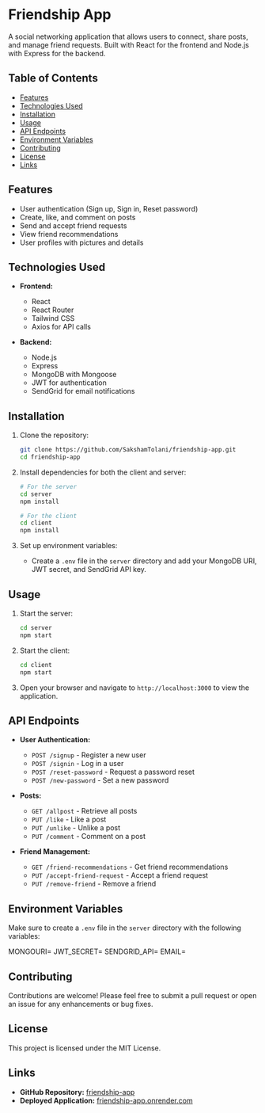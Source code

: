 # Friendship App

A social networking application that allows users to connect, share posts, and manage friend requests. Built with React for the frontend and Node.js with Express for the backend.

## Table of Contents

- [Features](#features)
- [Technologies Used](#technologies-used)
- [Installation](#installation)
- [Usage](#usage)
- [API Endpoints](#api-endpoints)
- [Environment Variables](#environment-variables)
- [Contributing](#contributing)
- [License](#license)
- [Links](#links)

## Features

- User authentication (Sign up, Sign in, Reset password)
- Create, like, and comment on posts
- Send and accept friend requests
- View friend recommendations
- User profiles with pictures and details

## Technologies Used

- **Frontend:**
  - React
  - React Router
  - Tailwind CSS
  - Axios for API calls

- **Backend:**
  - Node.js
  - Express
  - MongoDB with Mongoose
  - JWT for authentication
  - SendGrid for email notifications

## Installation

1. Clone the repository:
   ```bash
   git clone https://github.com/SakshamTolani/friendship-app.git
   cd friendship-app
   ```

2. Install dependencies for both the client and server:
   ```bash
   # For the server
   cd server
   npm install

   # For the client
   cd client
   npm install
   ```

3. Set up environment variables:
   - Create a `.env` file in the `server` directory and add your MongoDB URI, JWT secret, and SendGrid API key.

## Usage

1. Start the server:
   ```bash
   cd server
   npm start
   ```

2. Start the client:
   ```bash
   cd client
   npm start
   ```

3. Open your browser and navigate to `http://localhost:3000` to view the application.

## API Endpoints

- **User Authentication:**
  - `POST /signup` - Register a new user
  - `POST /signin` - Log in a user
  - `POST /reset-password` - Request a password reset
  - `POST /new-password` - Set a new password

- **Posts:**
  - `GET /allpost` - Retrieve all posts
  - `PUT /like` - Like a post
  - `PUT /unlike` - Unlike a post
  - `PUT /comment` - Comment on a post

- **Friend Management:**
  - `GET /friend-recommendations` - Get friend recommendations
  - `PUT /accept-friend-request` - Accept a friend request
  - `PUT /remove-friend` - Remove a friend

## Environment Variables

Make sure to create a `.env` file in the `server` directory with the following variables:

MONGOURI=<Your MongoDB URI>
JWT_SECRET=<Your JWT Secret>
SENDGRID_API=<Your SendGrid API Key>
EMAIL=<Your Email>


## Contributing

Contributions are welcome! Please feel free to submit a pull request or open an issue for any enhancements or bug fixes.

## License

This project is licensed under the MIT License.

## Links

- **GitHub Repository:** [friendship-app](https://github.com/SakshamTolani/friendship-app)
- **Deployed Application:** [friendship-app.onrender.com](https://friendship-app.onrender.com)
